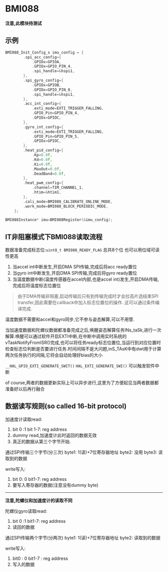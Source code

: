 # BMI088

**注意,此模块待测试**

## 示例

```c
BMI088_Init_Config_s imu_config = {
        .spi_acc_config={
            .GPIOx=GPIOA,
            .GPIOx=GPIO_PIN_4,
            .spi_handle=&hspi1,
        },
        .spi_gyro_config={
            .GPIOx=GPIOB,
            .GPIOx=GPIO_PIN_0,
            .spi_handle=&hspi1,
        },
        .acc_int_config={
            .exti_mode=EXTI_TRIGGER_FALLING,
            .GPIO_Pin=GPIO_PIN_4,
            .GPIOx=GPIOC,
        },
        .gyro_int_config={
            .exti_mode=EXTI_TRIGGER_FALLING,
            .GPIO_Pin=GPIO_PIN_5,
            .GPIOx=GPIOC,
        },
        .heat_pid_config={
            .Kp=0.0f,
            .Kd=0.0f,
            .Ki=0.0f,
            .MaxOut=0.0f,
            .DeadBand=0.0f,
        },
        .heat_pwm_config={
            .channel=TIM_CHANNEL_1,
            .htim=&htim1,
        },
        .cali_mode=BMI088_CALIBRATE_ONLINE_MODE,
        .work_mode=BMI088_BLOCK_PERIODIC_MODE,
    };

BMI088Instance* imu=BMI088Register(&imu_config);
```

## IT非阻塞模式下BMI088读取流程

数据准备完成标志位:`uint8_t BMI088_READY_FLAG` 总共8个位 也可以用位域可读性更高

1. 当accel int中断发生,开启DMA SPI传输,完成后将acc ready置位
2. 当gyro int中断发生,开启DMA SPI传输,完成后将gyro ready置位
3. 当温度数据中断(温度传感器在accel内部,也是accel int)发生,开启DMA传输,完成后将温度标志位置位

> 由于DMA传输非阻塞,启动传输后只有到传输完成时才会拉高片选结束SPI transfer,因此需要在callback中加入标志位置位的操作.
这可以通过条件编译完成.

温度数据不需要和accel和gyro同步,它不参与姿态解算,可以不用管.

当加速度数据和陀螺仪数据都准备完成之后,唤醒姿态解算任务INs_taSk,进行一次解算.唤醒可以通过软件开启EXTI中断,在中断中调用实时系统的vTaskNotifyFromISR()完成,也可以将任务ready标志位置位,当运行到对应位置时检查标志位判断是否要进行任务.时间间隔不是大问题,inS_TAsK中有dwt用于计算两次任务执行的间隔,它将会自动处理好bias的大小

`__HAL_GPIO_EXTI_GENERATE_SWIT()`  `HAL_EXTI_GENERATE_SWI()`  可以触发软件中断

of course,两者的数据更新实际上可以异步进行,这里为了方便起见当两者数据都准备好以后再行融合

## 数据读写规则(so called 16-bit protocol)

加速度计读取read:

1. bit 0 :1 bit 1-7: reg address
2. dummy read,加速度计此时返回的数据无效
3. 真正的数据从第三个字节开始.

通过SPI传输三个字节(分三次)
byte1: 1(读)+7位寄存器地址
byte2: 没用
byte3: 读取到的数据

write写入:

1. bit 0: 0 bit1-7: reg address
2. 要写入寄存器的数据(注意没有dummy byte)

---

**注意,陀螺仪和加速度计的读取不同**

陀螺仪gyro读取read:

1. bit 0 :1 bit1-7: reg address
2. 读回的数据

通过SPI传输两个字节(分两次)
byte1: 1(读)+7位寄存器地址
byte2: 读取到的数据

write写入:

1. bit0 : 0 bit1-7 : reg address
2. 写入的数据
